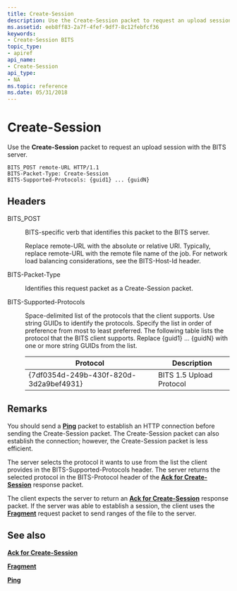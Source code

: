 ```yaml
---
title: Create-Session
description: Use the Create-Session packet to request an upload session with the BITS server.
ms.assetid: eeb8ff83-2a7f-4fef-9df7-8c12febfcf36
keywords:
- Create-Session BITS
topic_type:
- apiref
api_name:
- Create-Session
api_type:
- NA
ms.topic: reference
ms.date: 05/31/2018
---
```


# Create-Session

Use the **Create-Session** packet to request an upload session with the BITS server.

``` syntax
BITS_POST remote-URL HTTP/1.1
BITS-Packet-Type: Create-Session
BITS-Supported-Protocols: {guid1} ... {guidN}
```

## Headers

<dl> <dt>

<span id="BITS_POST"></span><span id="bits_post"></span>BITS\_POST
</dt> <dd>

BITS-specific verb that identifies this packet to the BITS server.

Replace remote-URL with the absolute or relative URI. Typically, replace remote-URL with the remote file name of the job. For network load balancing considerations, see the BITS-Host-Id header.

</dd> <dt>

<span id="BITS-Packet-Type"></span><span id="bits-packet-type"></span><span id="BITS-PACKET-TYPE"></span>BITS-Packet-Type
</dt> <dd>

Identifies this request packet as a Create-Session packet.

</dd> <dt>

<span id="BITS-Supported-Protocols"></span><span id="bits-supported-protocols"></span><span id="BITS-SUPPORTED-PROTOCOLS"></span>BITS-Supported-Protocols
</dt> <dd>

Space-delimited list of the protocols that the client supports. Use string GUIDs to identify the protocols. Specify the list in order of preference from most to least preferred. The following table lists the protocol that the BITS client supports. Replace {guid1} ... {guidN} with one or more string GUIDs from the list.



| Protocol                                          | Description                         |
|---------------------------------------------------|-------------------------------------|
| {7df0354d-249b-430f-820d-3d2a9bef4931}<br/> | BITS 1.5 Upload Protocol<br/> |



 

</dd> </dl>

## Remarks

You should send a [**Ping**](ping.md) packet to establish an HTTP connection before sending the Create-Session packet. The Create-Session packet can also establish the connection; however, the Create-Session packet is less efficient.

The server selects the protocol it wants to use from the list the client provides in the BITS-Supported-Protocols header. The server returns the selected protocol in the BITS-Protocol header of the [**Ack for Create-Session**](ack-for-create-session.md) response packet.

The client expects the server to return an [**Ack for Create-Session**](ack-for-create-session.md) response packet. If the server was able to establish a session, the client uses the [**Fragment**](fragment.md) request packet to send ranges of the file to the server.

## See also

<dl> <dt>

[**Ack for Create-Session**](ack-for-create-session.md)
</dt> <dt>

[**Fragment**](fragment.md)
</dt> <dt>

[**Ping**](ping.md)
</dt> </dl>

 

 





